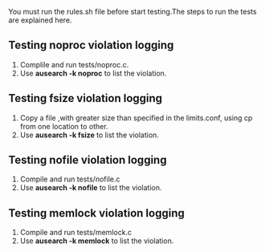 You must run the rules.sh file before start testing.The steps to run the tests are explained here.

Testing noproc violation logging
--------------------------------
1. Complile and run tests/noproc.c.
2. Use **ausearch -k noproc** to list the violation.

Testing fsize violation logging
-------------------------------
1.  Copy a file ,with greater size than specified in the limits.conf, using cp from one location to other.
2.  Use **ausearch -k fsize** to list the violation.

Testing nofile violation logging
--------------------------------
1.  Compile and run tests/nofile.c
2.  Use **ausearch -k nofile** to list the violation.

Testing memlock violation logging
--------------------------------
1.  Compile and run tests/memlock.c
2.  Use **ausearch -k memlock** to list the violation.
